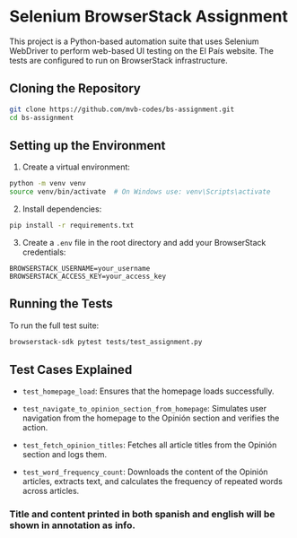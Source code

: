 # Selenium BrowserStack Assignment

This project is a Python-based automation suite that uses Selenium WebDriver to perform web-based UI testing on the El País website. The tests are configured to run on BrowserStack infrastructure.

## Cloning the Repository

```bash
git clone https://github.com/mvb-codes/bs-assignment.git
cd bs-assignment
```

## Setting up the Environment

1. Create a virtual environment:

```bash
python -m venv venv
source venv/bin/activate  # On Windows use: venv\Scripts\activate
```

2. Install dependencies:

```bash
pip install -r requirements.txt
```

3. Create a `.env` file in the root directory and add your BrowserStack credentials:

```
BROWSERSTACK_USERNAME=your_username
BROWSERSTACK_ACCESS_KEY=your_access_key
```

## Running the Tests

To run the full test suite:

```bash
browserstack-sdk pytest tests/test_assignment.py
```

## Test Cases Explained

- `test_homepage_load`:
  Ensures that the homepage loads successfully.

- `test_navigate_to_opinion_section_from_homepage`:
  Simulates user navigation from the homepage to the Opinión section and verifies the action.

- `test_fetch_opinion_titles`:
  Fetches all article titles from the Opinión section and logs them.

- `test_word_frequency_count`:
  Downloads the content of the Opinión articles, extracts text, and calculates the frequency of repeated words across articles.

### Title and content printed in both spanish and english will be shown in annotation as info.